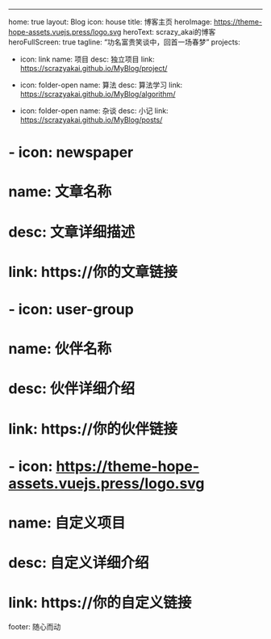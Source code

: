 ---
home: true
layout: Blog
icon: house
title: 博客主页
heroImage: https://theme-hope-assets.vuejs.press/logo.svg
heroText: scrazy_akai的博客
heroFullScreen: true
tagline: “功名富贵笑谈中，回首一场春梦”
projects:
  - icon: link
    name: 项目
    desc: 独立项目
    link: https://scrazyakai.github.io/MyBlog/project/

  - icon: folder-open
    name: 算法
    desc: 算法学习
    link: https://scrazyakai.github.io/MyBlog/algorithm/

  - icon: folder-open
    name: 杂谈
    desc: 小记
    link: https://scrazyakai.github.io/MyBlog/posts/


  # - icon: newspaper
  #   name: 文章名称
  #   desc: 文章详细描述
  #   link: https://你的文章链接

  # - icon: user-group
  #   name: 伙伴名称
  #   desc: 伙伴详细介绍
  #   link: https://你的伙伴链接

  # - icon: https://theme-hope-assets.vuejs.press/logo.svg
  #   name: 自定义项目
  #   desc: 自定义详细介绍
  #   link: https://你的自定义链接

footer: 随心而动
